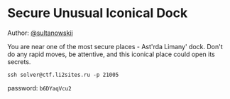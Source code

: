 # Secure Unusual Iconical Dock
Author: [@sultanowskii](http://t.me/sultanowskii)

You are near one of the most secure places - Ast'rda Limany' dock. Don't do any rapid moves, be attentive, and this iconical place could open its secrets.

`ssh solver@ctf.li2sites.ru -p 21005`

password: `b6DYaqVcu2`
